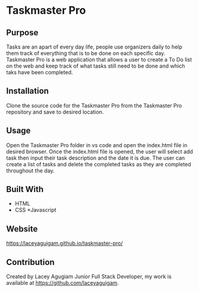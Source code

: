 # Taskmaster Pro


## Purpose

Tasks are an apart of every day life, people use organizers daily to help them track of everything that is to be done on each specific day. Taskmaster Pro is a web application that allows a user to create a To Do list on the web and keep track of what tasks still need to be done and which taks have been completed.


## Installation

Clone the source code for the Taskmaster Pro from the Taskmaster Pro repository and save to desired location.

## Usage 

Open the Taskmaster Pro folder in vs code and open the index.html file in desired browser. Once the index.html file is opened, the user will select add task then input their task description and the date it is due. The user can create a list of tasks and delete the completed tasks as they are completed throughout the day.
## Built With

* HTML
* CSS
*Javascript

## Website

 https://laceyaguigam.github.io/taskmaster-pro/



## Contribution

Created by Lacey Agugiam Junior Full Stack Developer, my work is available at https://github.com/laceyaguigam.
